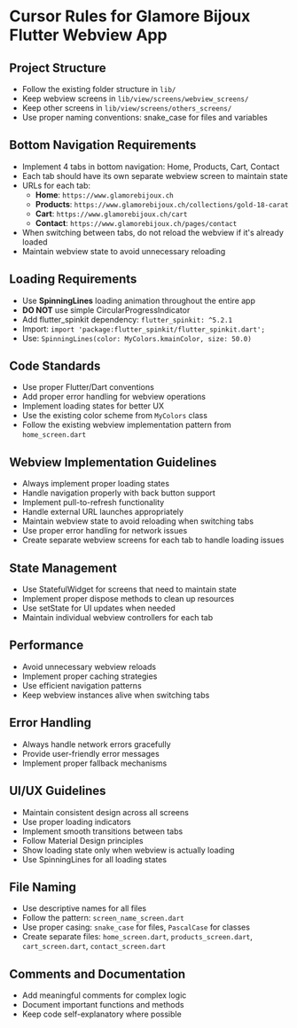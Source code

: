 # Cursor Rules for Glamore Bijoux Flutter Webview App

## Project Structure
- Follow the existing folder structure in `lib/`
- Keep webview screens in `lib/view/screens/webview_screens/`
- Keep other screens in `lib/view/screens/others_screens/`
- Use proper naming conventions: snake_case for files and variables

## Bottom Navigation Requirements
- Implement 4 tabs in bottom navigation: Home, Products, Cart, Contact
- Each tab should have its own separate webview screen to maintain state
- URLs for each tab:
  - **Home**: `https://www.glamorebijoux.ch`
  - **Products**: `https://www.glamorebijoux.ch/collections/gold-18-carat`
  - **Cart**: `https://www.glamorebijoux.ch/cart`
  - **Contact**: `https://www.glamorebijoux.ch/pages/contact`
- When switching between tabs, do not reload the webview if it's already loaded
- Maintain webview state to avoid unnecessary reloading

## Loading Requirements
- Use **SpinningLines** loading animation throughout the entire app
- **DO NOT** use simple CircularProgressIndicator
- Add flutter_spinkit dependency: `flutter_spinkit: ^5.2.1`
- Import: `import 'package:flutter_spinkit/flutter_spinkit.dart';`
- Use: `SpinningLines(color: MyColors.kmainColor, size: 50.0)`

## Code Standards
- Use proper Flutter/Dart conventions
- Add proper error handling for webview operations
- Implement loading states for better UX
- Use the existing color scheme from `MyColors` class
- Follow the existing webview implementation pattern from `home_screen.dart`

## Webview Implementation Guidelines
- Always implement proper loading states
- Handle navigation properly with back button support
- Implement pull-to-refresh functionality
- Handle external URL launches appropriately
- Maintain webview state to avoid reloading when switching tabs
- Use proper error handling for network issues
- Create separate webview screens for each tab to handle loading issues

## State Management
- Use StatefulWidget for screens that need to maintain state
- Implement proper dispose methods to clean up resources
- Use setState for UI updates when needed
- Maintain individual webview controllers for each tab

## Performance
- Avoid unnecessary webview reloads
- Implement proper caching strategies
- Use efficient navigation patterns
- Keep webview instances alive when switching tabs

## Error Handling
- Always handle network errors gracefully
- Provide user-friendly error messages
- Implement proper fallback mechanisms

## UI/UX Guidelines
- Maintain consistent design across all screens
- Use proper loading indicators
- Implement smooth transitions between tabs
- Follow Material Design principles
- Show loading state only when webview is actually loading
- Use SpinningLines for all loading states

## File Naming
- Use descriptive names for all files
- Follow the pattern: `screen_name_screen.dart`
- Use proper casing: `snake_case` for files, `PascalCase` for classes
- Create separate files: `home_screen.dart`, `products_screen.dart`, `cart_screen.dart`, `contact_screen.dart`

## Comments and Documentation
- Add meaningful comments for complex logic
- Document important functions and methods
- Keep code self-explanatory where possible 